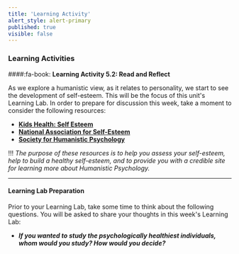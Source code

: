 ```yaml
---
title: 'Learning Activity'
alert_style: alert-primary
published: true
visible: false
---
```


### Learning Activities

####:fa-book: **Learning Activity 5.2: Read and Reflect**

As we explore a humanistic view, as it relates to personality, we start to see the development of self-esteem. This will be the focus of this unit's Learning Lab. In order to prepare for discussion this week, take a moment to consider the following resources:

 - [**Kids Health: Self Esteem**](https://kidshealth.org/en/kids/self-esteem.html)
 - [**National Association for Self-Esteem**](http://healthyselfesteem.org/)
 - [**Society for Humanistic Psychology**](https://www.apa.org/about/division/div32)

!!! *The purpose of these resources is to help you assess your self-esteem, help to build a healthy self-esteem, and to provide you with a credible site for learning more about Humanistic Psychology.*

---

#### **Learning Lab Preparation**

Prior to your Learning Lab, take some time to think about the following questions. You will be asked to share your thoughts in this week's Learning Lab:

- ***If you wanted to study the psychologically healthiest individuals, whom would you study? How would you decide?***
